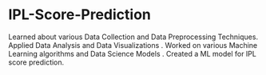 # IPL-Score-Prediction
Learned about various Data Collection and Data Preprocessing Techniques. Applied Data Analysis and Data Visualizations . Worked on various Machine Learning algorithms and Data Science Models .  Created a ML model for IPL score prediction.
